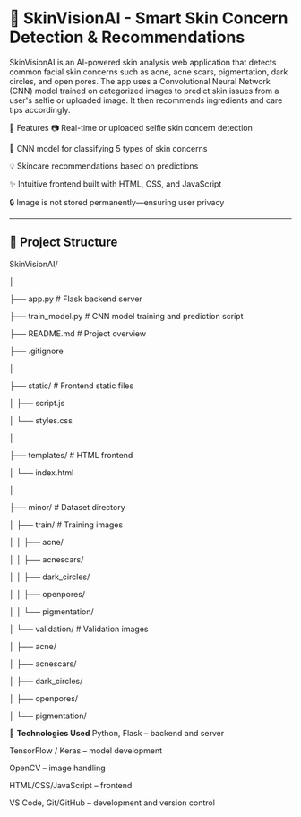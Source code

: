 # 🌸 SkinVisionAI - Smart Skin Concern Detection & Recommendations

SkinVisionAI is an AI-powered skin analysis web application that detects common facial skin concerns such as acne, acne scars, pigmentation, dark circles, and open pores. The app uses a Convolutional Neural Network (CNN) model trained on categorized images to predict skin issues from a user's selfie or uploaded image. It then recommends ingredients and care tips accordingly.

🚀 Features
📷 Real-time or uploaded selfie skin concern detection

🧠 CNN model for classifying 5 types of skin concerns

💡 Skincare recommendations based on predictions

✨ Intuitive frontend built with HTML, CSS, and JavaScript

🔒 Image is not stored permanently—ensuring user privacy

---

## 📁 Project Structure
SkinVisionAI/

│

├── app.py                  # Flask backend server

├── train_model.py          # CNN model training and prediction script

├── README.md               # Project overview

├── .gitignore

│

├── static/                 # Frontend static files

│  ├── script.js

│  └── styles.css

│

├── templates/              # HTML frontend

│  └── index.html

│

├── minor/                  # Dataset directory

│  ├── train/              # Training images

│  │  ├── acne/

│  │  ├── acnescars/

│  │  ├── dark_circles/

│  │  ├── openpores/

│  │  └── pigmentation/

│  └── validation/         # Validation images

│  ├── acne/

│  ├── acnescars/

│  ├── dark_circles/

│  ├── openpores/

│   └── pigmentation/






🧪 **Technologies Used**
Python, Flask – backend and server

TensorFlow / Keras – model development

OpenCV – image handling

HTML/CSS/JavaScript – frontend

VS Code, Git/GitHub – development and version control

